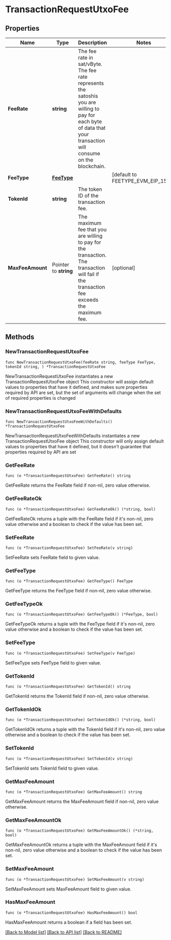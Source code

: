 # TransactionRequestUtxoFee

## Properties

Name | Type | Description | Notes
------------ | ------------- | ------------- | -------------
**FeeRate** | **string** | The fee rate in sat/vByte. The fee rate represents the satoshis you are willing to pay for each byte of data that your transaction will consume on the blockchain. | 
**FeeType** | [**FeeType**](FeeType.md) |  | [default to FEETYPE_EVM_EIP_1559]
**TokenId** | **string** | The token ID of the transaction fee. | 
**MaxFeeAmount** | Pointer to **string** | The maximum fee that you are willing to pay for the transaction. The transaction will fail if the transaction fee exceeds the maximum fee. | [optional] 

## Methods

### NewTransactionRequestUtxoFee

`func NewTransactionRequestUtxoFee(feeRate string, feeType FeeType, tokenId string, ) *TransactionRequestUtxoFee`

NewTransactionRequestUtxoFee instantiates a new TransactionRequestUtxoFee object
This constructor will assign default values to properties that have it defined,
and makes sure properties required by API are set, but the set of arguments
will change when the set of required properties is changed

### NewTransactionRequestUtxoFeeWithDefaults

`func NewTransactionRequestUtxoFeeWithDefaults() *TransactionRequestUtxoFee`

NewTransactionRequestUtxoFeeWithDefaults instantiates a new TransactionRequestUtxoFee object
This constructor will only assign default values to properties that have it defined,
but it doesn't guarantee that properties required by API are set

### GetFeeRate

`func (o *TransactionRequestUtxoFee) GetFeeRate() string`

GetFeeRate returns the FeeRate field if non-nil, zero value otherwise.

### GetFeeRateOk

`func (o *TransactionRequestUtxoFee) GetFeeRateOk() (*string, bool)`

GetFeeRateOk returns a tuple with the FeeRate field if it's non-nil, zero value otherwise
and a boolean to check if the value has been set.

### SetFeeRate

`func (o *TransactionRequestUtxoFee) SetFeeRate(v string)`

SetFeeRate sets FeeRate field to given value.


### GetFeeType

`func (o *TransactionRequestUtxoFee) GetFeeType() FeeType`

GetFeeType returns the FeeType field if non-nil, zero value otherwise.

### GetFeeTypeOk

`func (o *TransactionRequestUtxoFee) GetFeeTypeOk() (*FeeType, bool)`

GetFeeTypeOk returns a tuple with the FeeType field if it's non-nil, zero value otherwise
and a boolean to check if the value has been set.

### SetFeeType

`func (o *TransactionRequestUtxoFee) SetFeeType(v FeeType)`

SetFeeType sets FeeType field to given value.


### GetTokenId

`func (o *TransactionRequestUtxoFee) GetTokenId() string`

GetTokenId returns the TokenId field if non-nil, zero value otherwise.

### GetTokenIdOk

`func (o *TransactionRequestUtxoFee) GetTokenIdOk() (*string, bool)`

GetTokenIdOk returns a tuple with the TokenId field if it's non-nil, zero value otherwise
and a boolean to check if the value has been set.

### SetTokenId

`func (o *TransactionRequestUtxoFee) SetTokenId(v string)`

SetTokenId sets TokenId field to given value.


### GetMaxFeeAmount

`func (o *TransactionRequestUtxoFee) GetMaxFeeAmount() string`

GetMaxFeeAmount returns the MaxFeeAmount field if non-nil, zero value otherwise.

### GetMaxFeeAmountOk

`func (o *TransactionRequestUtxoFee) GetMaxFeeAmountOk() (*string, bool)`

GetMaxFeeAmountOk returns a tuple with the MaxFeeAmount field if it's non-nil, zero value otherwise
and a boolean to check if the value has been set.

### SetMaxFeeAmount

`func (o *TransactionRequestUtxoFee) SetMaxFeeAmount(v string)`

SetMaxFeeAmount sets MaxFeeAmount field to given value.

### HasMaxFeeAmount

`func (o *TransactionRequestUtxoFee) HasMaxFeeAmount() bool`

HasMaxFeeAmount returns a boolean if a field has been set.


[[Back to Model list]](../README.md#documentation-for-models) [[Back to API list]](../README.md#documentation-for-api-endpoints) [[Back to README]](../README.md)


